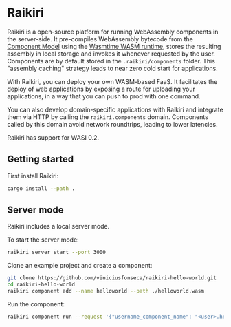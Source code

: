 # Raikiri


Raikiri is a open-source platform for running WebAssembly components in the server-side. It pre-compiles WebAssembly bytecode from the [Component Model](https://component-model.bytecodealliance.org/) using the [Wasmtime WASM runtime](https://wasmtime.dev/), stores the resulting assembly in local storage and invokes it whenever requested by the user. Components are by default stored in the `.raikiri/components` folder. This "assembly caching" strategy leads to near zero cold start for applications.

With Raikiri, you can deploy your own WASM-based FaaS. It facilitates the deploy of web applications by exposing a route for uploading your applications, in a way that you can push to prod with one command.

You can also develop domain-specific applications with Raikiri and integrate them via HTTP by calling the `raikiri.components` domain. Components called by this domain avoid network roundtrips, leading to lower latencies.

Raikiri has support for WASI 0.2.


## Getting started

First install Raikiri:

```sh
cargo install --path .
```

## Server mode

Raikiri includes a local server mode.

To start the server mode:

```sh
raikiri server start --port 3000
```

Clone an example project and create a component:

```sh
git clone https://github.com/viniciusfonseca/raikiri-hello-world.git
cd raikiri-hello-world
raikiri component add --name helloworld --path ./helloworld.wasm
```

Run the component:

```sh
raikiri component run --request '{"username_component_name": "<user>.helloworld","method": "GET","headers": {},"body": ""}''
```